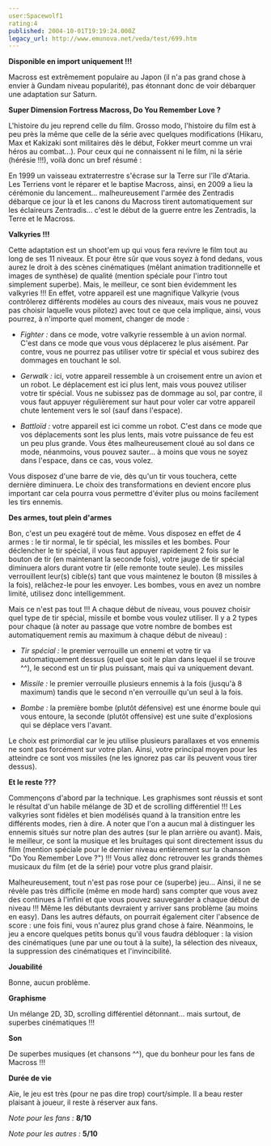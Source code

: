 ```yaml
---
user:Spacewolf1
rating:4
published: 2004-10-01T19:19:24.000Z
legacy_url: http://www.emunova.net/veda/test/699.htm
---
```

**Disponible en import uniquement !!!**  

  

Macross est extrêmement populaire au Japon (il n'a pas grand chose à envier à Gundam niveau popularité), pas étonnant donc de voir débarquer une adaptation sur Saturn.  

  

**Super Dimension Fortress Macross, Do You Remember Love ?**  

L'histoire du jeu reprend celle du film. Grosso modo, l'histoire du film est à peu près la même que celle de la série avec quelques modifications (Hikaru, Max et Kakizaki sont militaires dès le début, Fokker meurt comme un vrai héros au combat...). Pour ceux qui ne connaissent ni le film, ni la série (hérésie !!!), voilà donc un bref résumé :  

En 1999 un vaisseau extraterrestre s'écrase sur la Terre sur l'île d'Ataria. Les Terriens vont le réparer et le baptise Macross, ainsi, en 2009 a lieu la cérémonie du lancement... malheureusement l'armée des Zentradis débarque ce jour là et les canons du Macross tirent automatiquement sur les éclaireurs Zentradis... c'est le début de la guerre entre les Zentradis, la Terre et le Macross.  

  

**Valkyries !!!**  

Cette adaptation est un shoot'em up qui vous fera revivre le film tout au long de ses 11 niveaux. Et pour être sûr que vous soyez à fond dedans, vous aurez le droit à des scènes cinématiques (mêlant animation traditionnelle et images de synthèse) de qualité (mention spéciale pour l'intro tout simplement superbe). Mais, le meilleur, ce sont bien évidemment les valkyries !!! En effet, votre appareil est une magnifique Valkyrie (vous contrôlerez différents modèles au cours des niveaux, mais vous ne pouvez pas choisir laquelle vous pilotez) avec tout ce que cela implique, ainsi, vous pourrez, à n'importe quel moment, changer de mode :  


  

* _Fighter :_ dans ce mode, votre valkyrie ressemble à un avion normal. C'est dans ce mode que vous vous déplacerez le plus aisément. Par contre, vous ne pourrez pas utiliser votre tir spécial et vous subirez des dommages en touchant le sol.  

* _Gerwalk :_ ici, votre appareil ressemble à un croisement entre un avion et un robot. Le déplacement est ici plus lent, mais vous pouvez utiliser votre tir spécial. Vous ne subissez pas de dommage au sol, par contre, il vous faut appuyer régulièrement sur haut pour voler car votre appareil chute lentement vers le sol (sauf dans l'espace).  

* _Battloïd :_ votre appareil est ici comme un robot. C'est dans ce mode que vos déplacements sont les plus lents, mais votre puissance de feu est un peu plus grande. Vous êtes malheureusement cloué au sol dans ce mode, néanmoins, vous pouvez sauter... à moins que vous ne soyez dans l'espace, dans ce cas, vous volez.  

  

Vous disposez d'une barre de vie, dès qu'un tir vous touchera, cette dernière diminuera. Le choix des transformations en devient encore plus important car cela pourra vous permettre d'éviter plus ou moins facilement les tirs ennemis.  

  

**Des armes, tout plein d'armes**  

Bon, c'est un peu exagéré tout de même. Vous disposez en effet de 4 armes : le tir normal, le tir spécial, les missiles et les bombes. Pour déclencher le tir spécial, il vous faut appuyer rapidement 2 fois sur le bouton de tir (en maintenant la seconde fois), votre jauge de tir spécial diminuera alors durant votre tir (elle remonte toute seule). Les missiles verrouillent leur(s) cible(s) tant que vous maintenez le bouton (8 missiles à la fois), relâchez-le pour les envoyer. Les bombes, vous en avez un nombre limité, utilisez donc intelligemment.  

Mais ce n'est pas tout !!! A chaque début de niveau, vous pouvez choisir quel type de tir spécial, missile et bombe vous voulez utiliser. Il y a 2 types pour chaque (à noter au passage que votre nombre de bombes est automatiquement remis au maximum à chaque début de niveau) :  


  

* _Tir spécial :_ le premier verrouille un ennemi et votre tir va automatiquement dessus (quel que soit le plan dans lequel il se trouve ^^), le second est un tir plus puissant, mais qui va uniquement devant.  

* _Missile :_ le premier verrouille plusieurs ennemis à la fois (jusqu'à 8 maximum) tandis que le second n'en verrouille qu'un seul à la fois.  

* _Bombe :_ la première bombe (plutôt défensive) est une énorme boule qui vous entoure, la seconde (plutôt offensive) est une suite d'explosions qui se déplace vers l'avant.  

  

Le choix est primordial car le jeu utilise plusieurs parallaxes et vos ennemis ne sont pas forcément sur votre plan. Ainsi, votre principal moyen pour les atteindre ce sont vos missiles (ne les ignorez pas car ils peuvent vous tirer dessus).  

  

**Et le reste ???**  

Commençons d'abord par la technique. Les graphismes sont réussis et sont le résultat d'un habile mélange de 3D et de scrolling différentiel !!! Les valkyries sont fidèles et bien modélisés quand à la transition entre les différents modes, rien à dire. A noter que l'on a aucun mal à distinguer les ennemis situés sur notre plan des autres (sur le plan arrière ou avant). Mais, le meilleur, ce sont la musique et les bruitages qui sont directement issus du film (mention spéciale pour le dernier niveau entièrement sur la chanson "Do You Remember Love ?") !!! Vous allez donc retrouver les grands thèmes musicaux du film (et de la série) pour votre plus grand plaisir.  

Malheureusement, tout n'est pas rose pour ce (superbe) jeu... Ainsi, il ne se révèle pas très difficile (même en mode hard) sans compter que vous avez des continues à l'infini et que vous pouvez sauvegarder à chaque début de niveau !!! Même les débutants devraient y arriver sans problème (au moins en easy). Dans les autres défauts, on pourrait également citer l'absence de score : une fois fini, vous n'aurez plus grand chose à faire. Néanmoins, le jeu a encore quelques petits bonus qu'il vous faudra débloquer : la vision des cinématiques (une par une ou tout à la suite), la sélection des niveaux, la suppression des cinématiques et l'invincibilité.  

  

  

**Jouabilité**  

Bonne, aucun problème.  

**Graphisme**  

Un mélange 2D, 3D, scrolling différentiel détonnant... mais surtout, de superbes cinématiques !!!  

**Son**  

De superbes musiques (et chansons ^^), que du bonheur pour les fans de Macross !!!  

**Durée de vie**  

Aïe, le jeu est très (pour ne pas dire trop) court/simple. Il a beau rester plaisant à joueur, il reste à réserver aux fans.  

  

_Note pour les fans :_ **8/10**  

_Note pour les autres :_ **5/10**